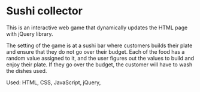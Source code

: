 # Sushi collector

This is an interactive web game that dynamically updates the HTML page with jQuery library. 

The setting of the game is at a sushi bar where customers builds their plate and ensure that they do not go over their budget. Each of the food has a random value assigned to it, and the user figures out the values to build and enjoy their plate. 
If they go over the budget, the customer will have to wash the dishes used.

Used: HTML, CSS, JavaScript, jQuery, 
